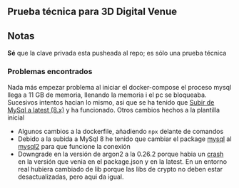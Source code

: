 
## Prueba técnica para 3D Digital Venue

## Notas

**Sé** que la clave privada esta pusheada al repo; es sólo una prueba técnica

### Problemas encontrados

Nada más empezar problema al iniciar el docker-compose el proceso mysql llega a 11 GB de memoria, llenando la memoria i el pc se bloqueaba. Sucesivos intentos hacian lo mismo, asi que se ha tenido que [Subir de MySql a latest (8.x)](https://stackoverflow.com/questions/52815608/er-not-supported-auth-mode-client-does-not-support-authentication-protocol-requ) y ha funcionado. Otros cambios hechos a la plantilla inicial

- Algunos cambios a la dockerfile, añadiendo `npx` delante de comandos
- Debido a la subida a MySql 8 he tenido que cambiar el package [mysql](https://www.npmjs.com/package/mysql) al [mysql2](https://www.npmjs.com/package/mysql2) para que funcione la conexión
- Downgrade en la versión de argon2 a la 0.26.2 porque habia un [crash](https://stackoverflow.com/questions/42482817/node-js-argon2-password-hash-crashes-app-after-reaching-100-of-cpu) en la versión que venia en el package.json y en la latest. En un entorno real hubiera cambiado de lib porque las libs de crypto no deben estar desactualizadas, pero aqui da igual.
